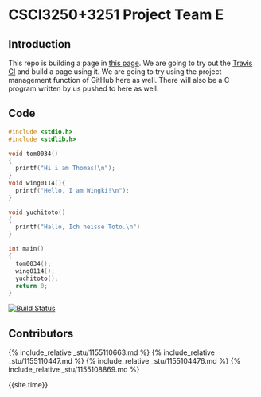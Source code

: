 # CSCI3250+3251 Project Team E #
## Introduction ##

This repo is building a page in [this page](https://csci3250-2019.github.io/project-team-e/). We are going to try out the [Travis CI](https://travis-ci.org/) and build a page using it. We are going to try using the project management function of GitHub here as well. There will also be a C program written by us pushed to here as well.

## Code ##
```c
#include <stdio.h>
#include <stdlib.h>

void tom0034()
{
  printf("Hi i am Thomas!\n");
}
void wing0114(){
  printf("Hello, I am Wingki!\n");
}

void yuchitoto()
{
  printf("Hallo, Ich heisse Toto.\n")
}

int main()
{
  tom0034();
  wing0114();
  yuchitoto();
  return 0;
}
```
[![Build Status](https://travis-ci.org/csci3250-2019/project-team-e.svg?branch=master)](https://travis-ci.org/csci3250-2019/project-team-e)

## Contributors ##

{% include_relative _stu/1155110663.md %}
{% include_relative _stu/1155110447.md %}
{% include_relative _stu/1155104476.md %}
{% include_relative _stu/1155108869.md %}

{{site.time}}
